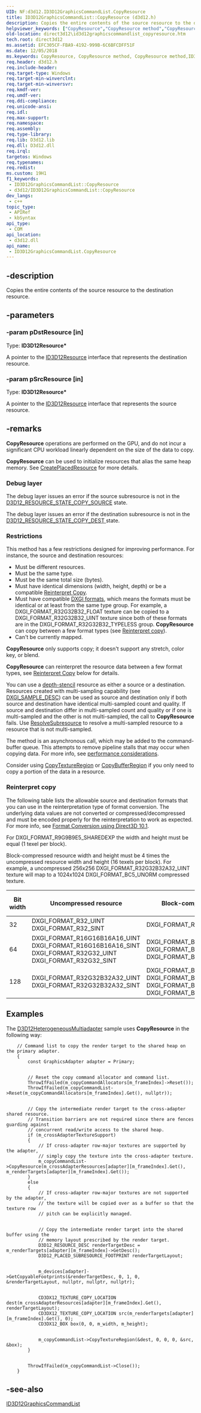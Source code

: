 ```yaml
---
UID: NF:d3d12.ID3D12GraphicsCommandList.CopyResource
title: ID3D12GraphicsCommandList::CopyResource (d3d12.h)
description: Copies the entire contents of the source resource to the destination resource.
helpviewer_keywords: ["CopyResource","CopyResource method","CopyResource method","ID3D12GraphicsCommandList interface","ID3D12GraphicsCommandList interface","CopyResource method","ID3D12GraphicsCommandList.CopyResource","ID3D12GraphicsCommandList::CopyResource","d3d12/ID3D12GraphicsCommandList::CopyResource","direct3d12.id3d12graphicscommandlist_copyresource"]
old-location: direct3d12\id3d12graphicscommandlist_copyresource.htm
tech.root: direct3d12
ms.assetid: EFC305CF-FBA9-4192-999B-6C6BFCDFF51F
ms.date: 12/05/2018
ms.keywords: CopyResource, CopyResource method, CopyResource method,ID3D12GraphicsCommandList interface, ID3D12GraphicsCommandList interface,CopyResource method, ID3D12GraphicsCommandList.CopyResource, ID3D12GraphicsCommandList::CopyResource, d3d12/ID3D12GraphicsCommandList::CopyResource, direct3d12.id3d12graphicscommandlist_copyresource
req.header: d3d12.h
req.include-header: 
req.target-type: Windows
req.target-min-winverclnt: 
req.target-min-winversvr: 
req.kmdf-ver: 
req.umdf-ver: 
req.ddi-compliance: 
req.unicode-ansi: 
req.idl: 
req.max-support: 
req.namespace: 
req.assembly: 
req.type-library: 
req.lib: D3d12.lib
req.dll: D3d12.dll
req.irql: 
targetos: Windows
req.typenames: 
req.redist: 
ms.custom: 19H1
f1_keywords:
 - ID3D12GraphicsCommandList::CopyResource
 - d3d12/ID3D12GraphicsCommandList::CopyResource
dev_langs:
 - c++
topic_type:
 - APIRef
 - kbSyntax
api_type:
 - COM
api_location:
 - d3d12.dll
api_name:
 - ID3D12GraphicsCommandList.CopyResource
---
```


## -description

Copies the entire contents of the source resource to the destination resource.

## -parameters

### -param pDstResource [in]

Type: <b>ID3D12Resource*</b>

A pointer to the <a href="/windows/win32/api/d3d12/nn-d3d12-id3d12resource">ID3D12Resource</a> interface that represents the destination resource.

### -param pSrcResource [in]

Type: <b>ID3D12Resource*</b>

A pointer to the <a href="/windows/win32/api/d3d12/nn-d3d12-id3d12resource">ID3D12Resource</a> interface that represents the source resource.

## -remarks

<b>CopyResource</b> operations are performed on the GPU, and do not incur a significant CPU workload linearly dependent on the size of the data to copy.

<b>CopyResource</b> can be used to initialize resources that alias the same heap memory. See <a href="/windows/win32/api/d3d12/nf-d3d12-id3d12device-createplacedresource">CreatePlacedResource</a> for more details.

### Debug layer

The debug layer issues an error if the source subresource is not in the <a href="/windows/win32/api/d3d12/ne-d3d12-d3d12_resource_states">D3D12_RESOURCE_STATE_COPY_SOURCE</a> state.

The debug layer issues an error if the destination subresource is not in the <a href="/windows/win32/api/d3d12/ne-d3d12-d3d12_resource_states">D3D12_RESOURCE_STATE_COPY_DEST </a> state.

### Restrictions

This method has a few restrictions designed for improving performance. For instance, the source and destination resources:

<ul>
<li>Must be different resources.</li>
<li>Must be the same type.</li>
<li>Must be the same total size (bytes).</li>
<li>Must have identical dimensions (width, height, depth) or be a compatible <a href="#reinterpret-copy">Reinterpret Copy</a>.</li>
<li>Must have compatible <a href="/windows/win32/api/dxgiformat/ne-dxgiformat-dxgi_format">DXGI formats</a>, which means the formats must be identical or at least from the same type group. For example, a DXGI_FORMAT_R32G32B32_FLOAT texture can be copied to a DXGI_FORMAT_R32G32B32_UINT texture since both of these formats are in the DXGI_FORMAT_R32G32B32_TYPELESS group. <b>CopyResource</b> can copy between a few format types (see <a href="#reinterpret-copy">Reinterpret copy</a>). 
</li>
<li>Can't be currently mapped.</li>
</ul>

<b>CopyResource</b> only supports copy; it doesn't support any stretch, color key, or blend.

<b>CopyResource</b> can reinterpret the resource data between a few format types, see <a href="#reinterpret-copy">Reinterpret Copy</a> below for details.

You can use a <a href="/windows/win32/api/d3d11/ne-d3d11-d3d11_bind_flag">depth-stencil</a> resource as either a source or a destination. Resources created with multi-sampling capability (see <a href="/windows/win32/api/dxgicommon/ns-dxgicommon-dxgi_sample_desc">DXGI_SAMPLE_DESC</a>) can be used as source and destination only if both source and destination have identical multi-sampled count and quality. If source and destination differ in multi-sampled count and quality or if one is multi-sampled and the other is not multi-sampled, the call to <b>CopyResource</b> fails. Use <a href="/windows/win32/api/d3d12/nf-d3d12-id3d12graphicscommandlist-resolvesubresource">ResolveSubresource</a> to resolve a multi-sampled resource to a resource that is not multi-sampled.

The method is an asynchronous call, which may be added to the command-buffer queue. This attempts to remove pipeline stalls that may occur when copying data. For more info, see <a href="/windows/win32/direct3d10/d3d10-graphics-programming-guide-resources-mapping">performance considerations</a>.

Consider using <a href="/windows/win32/api/d3d12/nf-d3d12-id3d12graphicscommandlist-copytextureregion">CopyTextureRegion</a> or <a href="/windows/win32/api/d3d12/nf-d3d12-id3d12graphicscommandlist-copybufferregion">CopyBufferRegion</a> if you only need to copy a portion of the data in a resource.

### Reinterpret copy

The following table lists the allowable source and destination formats that you can use in the reinterpretation type of format conversion. The underlying data values are not converted or compressed/decompressed and must be encoded properly for the reinterpretation to work as expected. For more info, see <a href="/windows/desktop/direct3d10/d3d10-graphics-programming-guide-resources-block-compression">Format Conversion using Direct3D 10.1</a>.

For DXGI\_FORMAT\_R9G9B9E5\_SHAREDEXP the width and height must be equal (1 texel per block).

Block-compressed resource width and height must be 4 times the uncompressed resource width and height (16 texels per block).  For example, a uncompressed 256x256 DXGI\_FORMAT\_R32G32B32A32\_UINT texture will map to a 1024x1024 DXGI\_FORMAT\_BC5\_UNORM compressed texture.

| Bit width | Uncompressed resource                                                                                                                                               | Block-compressed resource                                                                                                                                           | Width / height difference    |
|-----------|---------------------------------------------------------------------------------------------------------------------------------------------------------------------|---------------------------------------------------------------------------------------------------------------------------------------------------------------------|-------|
| 32        | DXGI\_FORMAT\_R32\_UINT<br/> DXGI\_FORMAT\_R32\_SINT<br/>                                                                                               | DXGI\_FORMAT\_R9G9B9E5\_SHAREDEXP                                                                                                                                   | 1:1 |
| 64        | DXGI\_FORMAT\_R16G16B16A16\_UINT<br/> DXGI\_FORMAT\_R16G16B16A16\_SINT<br/> DXGI\_FORMAT\_R32G32\_UINT<br/> DXGI\_FORMAT\_R32G32\_SINT<br/> | DXGI\_FORMAT\_BC1\_UNORM\[\_SRGB\]<br/> DXGI\_FORMAT\_BC4\_UNORM<br/> DXGI\_FORMAT\_BC4\_SNORM<br/>                                               | 1:4 |
| 128       | DXGI\_FORMAT\_R32G32B32A32\_UINT<br/> DXGI\_FORMAT\_R32G32B32A32\_SINT<br/>                                                                             | DXGI\_FORMAT\_BC2\_UNORM\[\_SRGB\]<br/> DXGI\_FORMAT\_BC3\_UNORM\[\_SRGB\]<br/> DXGI\_FORMAT\_BC5\_UNORM<br/> DXGI\_FORMAT\_BC5\_SNORM<br/> | 1:4 |

## Examples

The <a href="/windows/win32/direct3d12/working-samples">D3D12HeterogeneousMultiadapter</a> sample uses <b>CopyResource</b> in the following way: 


``` syntax
	// Command list to copy the render target to the shared heap on the primary adapter. 
 	{ 
 		const GraphicsAdapter adapter = Primary; 
 
 
 		// Reset the copy command allocator and command list. 
 		ThrowIfFailed(m_copyCommandAllocators[m_frameIndex]->Reset()); 
 		ThrowIfFailed(m_copyCommandList->Reset(m_copyCommandAllocators[m_frameIndex].Get(), nullptr)); 
 
 
 		// Copy the intermediate render target to the cross-adapter shared resource. 
 		// Transition barriers are not required since there are fences guarding against 
 		// concurrent read/write access to the shared heap. 
 		if (m_crossAdapterTextureSupport) 
 		{ 
 			// If cross-adapter row-major textures are supported by the adapter, 
 			// simply copy the texture into the cross-adapter texture. 
 			m_copyCommandList->CopyResource(m_crossAdapterResources[adapter][m_frameIndex].Get(), m_renderTargets[adapter][m_frameIndex].Get()); 
 		} 
 		else 
 		{ 
 			// If cross-adapter row-major textures are not supported by the adapter, 
 			// the texture will be copied over as a buffer so that the texture row 
 			// pitch can be explicitly managed. 
 
 
 			// Copy the intermediate render target into the shared buffer using the 
 			// memory layout prescribed by the render target. 
 			D3D12_RESOURCE_DESC renderTargetDesc = m_renderTargets[adapter][m_frameIndex]->GetDesc(); 
 			D3D12_PLACED_SUBRESOURCE_FOOTPRINT renderTargetLayout; 
 
 
 			m_devices[adapter]->GetCopyableFootprints(&renderTargetDesc, 0, 1, 0, &renderTargetLayout, nullptr, nullptr, nullptr); 
 
 
 			CD3DX12_TEXTURE_COPY_LOCATION dest(m_crossAdapterResources[adapter][m_frameIndex].Get(), renderTargetLayout); 
 			CD3DX12_TEXTURE_COPY_LOCATION src(m_renderTargets[adapter][m_frameIndex].Get(), 0); 
 			CD3DX12_BOX box(0, 0, m_width, m_height); 
 
 
 			m_copyCommandList->CopyTextureRegion(&dest, 0, 0, 0, &src, &box); 
		} 

 
		ThrowIfFailed(m_copyCommandList->Close()); 
	} 

```


## -see-also

<a href="/windows/win32/api/d3d12/nn-d3d12-id3d12graphicscommandlist">ID3D12GraphicsCommandList</a>
